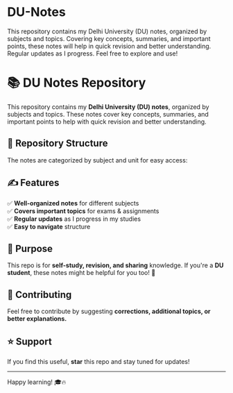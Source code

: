 # DU-Notes
This repository contains my Delhi University (DU) notes, organized by subjects and topics. Covering key concepts, summaries, and important points, these notes will help in quick revision and better understanding. Regular updates as I progress. Feel free to explore and use!
# 📚 DU Notes Repository  

This repository contains my **Delhi University (DU) notes**, organized by subjects and topics. 
These notes cover key concepts, summaries, and important points to help with quick revision and better understanding.  

## 📂 Repository Structure  
The notes are categorized by subject and unit for easy access:  

## ✍️ Features  
✅ **Well-organized notes** for different subjects  
✅ **Covers important topics** for exams & assignments  
✅ **Regular updates** as I progress in my studies  
✅ **Easy to navigate** structure  

## 🎯 Purpose  
This repo is for **self-study, revision, and sharing** knowledge. If you're a **DU student**, these notes might be helpful for you too! 🚀  

## 🤝 Contributing  
Feel free to contribute by suggesting **corrections, additional topics, or better explanations.**  

## ⭐ Support  
If you find this useful, **star** this repo and stay tuned for updates!  

---

Happy learning! 🎓🔥  


